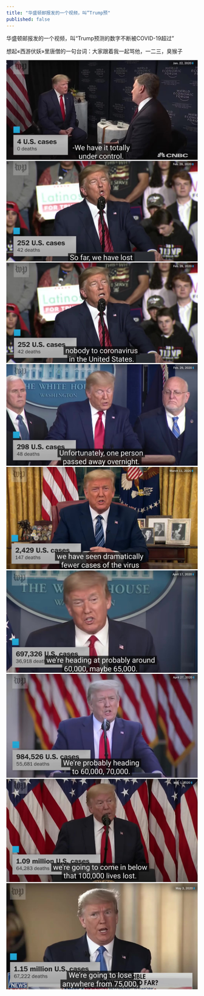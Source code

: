 ```yaml
---
title: "华盛顿邮报发的一个视频，叫“Trump预"
published: false
---
```

华盛顿邮报发的一个视频，叫“Trump预测的数字不断被COVID-19超过”

想起«西游伏妖»里唐僧的一句台词：大家跟着我一起骂他，一二三，臭猴子

![](./1.jpg)
![](./2.jpg)
![](./3.jpg)
![](./4.jpg)
![](./5.jpg)
![](./6.jpg)
![](./7.jpg)
![](./8.jpg)
![](./9.jpg)

